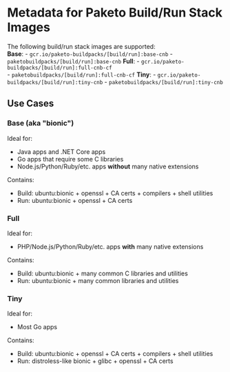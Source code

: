 # Metadata for Paketo Build/Run Stack Images

The following build/run stack images are supported:  
**Base**: 
	- `gcr.io/paketo-buildpacks/[build/run]:base-cnb` 
	- `paketobuildpacks/[build/run]:base-cnb`
**Full**: 
	- `gcr.io/paketo-buildpacks/[build/run]:full-cnb-cf`  
	- `paketobuildpacks/[build/run]:full-cnb-cf`
**Tiny**: 
	- `gcr.io/paketo-buildpacks/[build/run]:tiny-cnb`
	- `paketobuildpacks/[build/run]:tiny-cnb`

## Use Cases


### Base (aka "bionic")  
Ideal for:
- Java apps and .NET Core apps
- Go apps that require some C libraries
- Node.js/Python/Ruby/etc. apps **without** many native extensions 

Contains:
- Build: ubuntu:bionic + openssl + CA certs + compilers + shell utilities
- Run: ubuntu:bionic + openssl + CA certs

### Full
Ideal for:
- PHP/Node.js/Python/Ruby/etc. apps **with** many native extensions

Contains:
- Build: ubuntu:bionic + many common C libraries and utilities
- Run: ubuntu:bionic + many common libraries and utilities

### Tiny
Ideal for:
- Most Go apps

Contains:
- Build: ubuntu:bionic + openssl + CA certs + compilers + shell utilities
- Run: distroless-like bionic + glibc + openssl + CA certs
